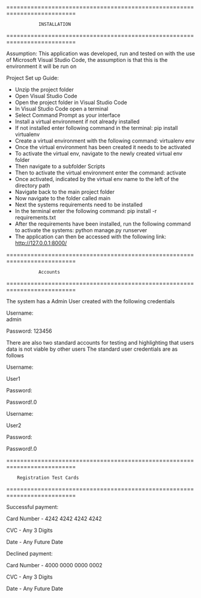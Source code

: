==========================================================================
                
                INSTALLATION

==========================================================================



Assumption: 
This application was developed, run and tested on with the use of Microsoft Visual Studio Code, 
the assumption is that this is the environment it will be run on

Project Set up Guide:
- Unzip the project folder
- Open Visual Studio Code
- Open the project folder in Visual Studio Code
- In Visual Studio Code open a terminal
- Select Command Prompt as your interface
- Install a virtual environment if not already installed
- If not installed enter following command in the terminal: pip install virtualenv
- Create a virtual environment with the following command: virtualenv env
- Once the virtual environment has been created it needs to be activated
- To activate the virtual env, navigate to the newly created virtual env folder
- Then navigate to a subfolder Scripts
- Then to activate the virtual environment enter the command: activate
- Once activated, indicated by the virtual env name to the left of the directory path
- Navigate back to the main project folder
- Now navigate to the folder called main
- Next the systems requirements need to be installed
- In the terminal enter the following command: pip install -r requirements.txt
- After the requirements have been installed, run the following command to activate the systems:  python manage.py runserver
- The application can then be accessed with the following link: http://127.0.0.1:8000/





==========================================================================
                
                Accounts
==========================================================================

The system has a Admin User created with the following credentials 

Username:            
admin  

Password:
123456

There are also two standard accounts for testing and highlighting that users data is not viable by other users
The standard user credentials are as follows

Username:

User1   

Password:

Password!.0



Username:

User2   

Password:

Password!.0




==========================================================================
        
        Registration Test Cards
==========================================================================

Successful payment:

Card Number - 4242 4242 4242 4242

CVC - Any 3 Digits

Date - Any Future Date


Declined payment:

Card Number - 4000 0000 0000 0002

CVC - Any 3 Digits

Date - Any Future Date
